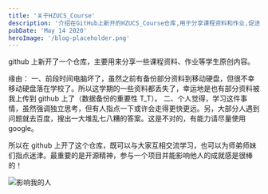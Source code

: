```yaml
---
title: '关于HZUCS_Course'
description: '介绍在GitHub上新开的HZUCS_Course仓库,用于分享课程资料和作业,促进学习交流和开源精神。'
pubDate: 'May 14 2020'
heroImage: '/blog-placeholder.png'
---
```


github 上新开了一个仓库，主要用来分享一些课程资料、作业等学生原创内容。

缘由：
一、前段时间电脑坏了，虽然之前有备份部分资料到移动硬盘，但很不幸移动硬盘落在学校了。所以这学期的一些资料都丢失了，幸运地是也有部分资料被我上传到 github 上了（数据备份的重要性 T_T）。
二、个人觉得，学习这件事情，虽然强调独立思考，但有人指点一下或许会走得更快更远。另，大部分人遇到问题就去百度，搜出一大堆乱七八糟的答案。这是不对的，有能力请尽量使用 google。

所以在 github 上开了这个仓库，既可以与大家互相交流学习，也可以为师弟师妹们指点迷津。最重要的是开源精神，参与一个项目并能影响他人的成就感是很棒的！

![影响我的人](https://i.loli.net/2020/05/14/DzRbf8UT7VFhv9y.png)
